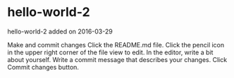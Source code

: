 # hello-world-2
hello-world-2 added on 2016-03-29

Make and commit changes
Click the README.md file.
Click the pencil icon in the upper right corner of the file view to edit.
In the editor, write a bit about yourself.
Write a commit message that describes your changes.
Click Commit changes button.
